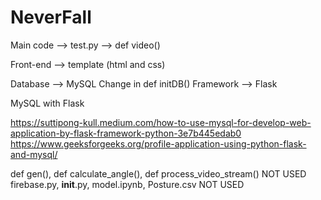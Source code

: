 # NeverFall
Main code --> test.py --> def video()
  

Front-end --> template (html and css)

Database --> MySQL Change in def initDB()
Framework --> Flask

MySQL with Flask

https://suttipong-kull.medium.com/how-to-use-mysql-for-develop-web-application-by-flask-framework-python-3e7b445edab0
https://www.geeksforgeeks.org/profile-application-using-python-flask-and-mysql/

def gen(), def calculate_angle(), def process_video_stream() NOT USED
firebase.py, __init__.py, model.ipynb, Posture.csv NOT USED
